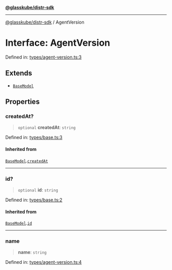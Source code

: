 [**@glasskube/distr-sdk**](../README.md)

---

[@glasskube/distr-sdk](../README.md) / AgentVersion

# Interface: AgentVersion

Defined in: [types/agent-version.ts:3](https://github.com/glasskube/distr/blob/6a35007de6a2b1a70636ce4347f91486536bfef5/sdk/js/src/types/agent-version.ts#L3)

## Extends

- [`BaseModel`](BaseModel.md)

## Properties

### createdAt?

> `optional` **createdAt**: `string`

Defined in: [types/base.ts:3](https://github.com/glasskube/distr/blob/6a35007de6a2b1a70636ce4347f91486536bfef5/sdk/js/src/types/base.ts#L3)

#### Inherited from

[`BaseModel`](BaseModel.md).[`createdAt`](BaseModel.md#createdat)

---

### id?

> `optional` **id**: `string`

Defined in: [types/base.ts:2](https://github.com/glasskube/distr/blob/6a35007de6a2b1a70636ce4347f91486536bfef5/sdk/js/src/types/base.ts#L2)

#### Inherited from

[`BaseModel`](BaseModel.md).[`id`](BaseModel.md#id)

---

### name

> **name**: `string`

Defined in: [types/agent-version.ts:4](https://github.com/glasskube/distr/blob/6a35007de6a2b1a70636ce4347f91486536bfef5/sdk/js/src/types/agent-version.ts#L4)
